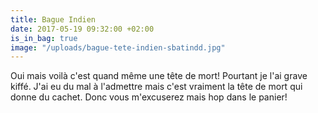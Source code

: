 ```yaml
---
title: Bague Indien
date: 2017-05-19 09:32:00 +02:00
is_in_bag: true
image: "/uploads/bague-tete-indien-sbatindd.jpg"
---
```


Oui mais voilà c'est quand même une tête de mort! Pourtant je l'ai grave kiffé. J'ai eu du mal à l'admettre mais c'est vraiment la tête de mort qui donne du cachet. Donc vous m'excuserez mais hop dans le panier!